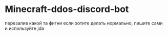 # Minecraft-ddos-discord-bot
перезалив какой та фигни
если хотите делать нормально, пишите сами и используйте jda 
